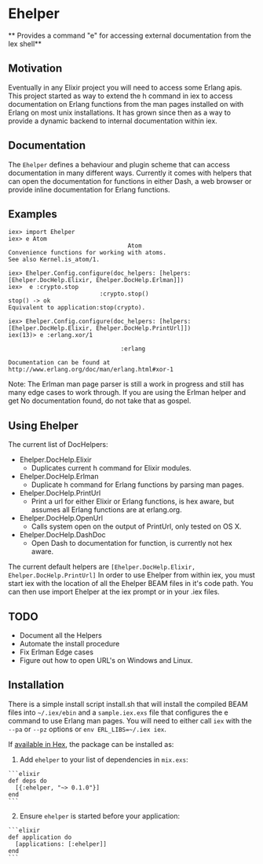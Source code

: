 Ehelper
=============

** Provides a command "e" for accessing external documentation from the Iex shell**

## Motivation

Eventually in any Elixir project you will need to access some Erlang apis.
This project started as way to extend the h command in iex to access
documentation on Erlang functions from the man pages installed on with
Erlang on most unix installations. It has grown since then as a way to
provide a dynamic backend to internal documentation within iex.

## Documentation

The `Ehelper` defines a behaviour and plugin scheme that can
access documentation in many different ways. Currently it comes with
helpers that can open the documentation for functions in either Dash,
a web browser or provide inline documentation for Erlang functions.

## Examples

    iex> import Ehelper
    iex> e Atom
                                      Atom
    Convenience functions for working with atoms.
    See also Kernel.is_atom/1.

    iex> Ehelper.Config.configure(doc_helpers: [helpers: [Ehelper.DocHelp.Elixir, Ehelper.DocHelp.Erlman]])
    iex>  e :crypto.stop
                              :crypto.stop()
    stop() -> ok
    Equivalent to application:stop(crypto).

    iex> Ehelper.Config.configure(doc_helpers: [helpers: [Ehelper.DocHelp.Elixir, Ehelper.DocHelp.PrintUrl]])
    iex(13)> e :erlang.xor/1

                                    :erlang

    Documentation can be found at http://www.erlang.org/doc/man/erlang.html#xor-1

Note: The Erlman man page parser is still a work in progress and still has many edge
cases to work through. If you are using the Erlman helper and get No documentation
found, do not take that as gospel.

## Using Ehelper

The current list of DocHelpers:

  * Ehelper.DocHelp.Elixir
    - Duplicates current h command for Elixir modules.
  * Ehelper.DocHelp.Erlman
    - Duplicate h command for Erlang functions by parsing man pages.
  * Ehelper.DocHelp.PrintUrl
    - Print a url for either Elixir or Erlang functions, is hex aware, but
      assumes all Erlang functions are at erlang.org.
  * Ehelper.DocHelp.OpenUrl
    - Calls system open on the output of PrintUrl, only tested on OS X.
  * Ehelper.DocHelp.DashDoc
    - Open Dash to documentation for function, is currently not hex aware.

The current default helpers are `[Ehelper.DocHelp.Elixir, Ehelper.DocHelp.PrintUrl]`
In order to use Ehelper from within iex, you must start iex with the location of all
the Ehelper BEAM files in it's code path. You can then use import Ehelper at the
iex prompt or in your .iex files.

## TODO

  * Document all the Helpers
  * Automate the install procedure
  * Fix Erlman Edge cases
  * Figure out how to open URL's on Windows and Linux.

## Installation

There is a simple install script install.sh that will install the compiled BEAM
files into `~/.iex/ebin` and a `sample.iex.exs` file that configures the e command
to use Erlang man pages. You will need to either call `iex` with the `--pa` or `--pz`
options or `env ERL_LIBS=~/.iex iex`.

If [available in Hex](https://hex.pm/docs/publish), the package can be installed as:

  1. Add `ehelper` to your list of dependencies in `mix.exs`:

    ```elixir
    def deps do
      [{:ehelper, "~> 0.1.0"}]
    end
    ```

  2. Ensure `ehelper` is started before your application:

    ```elixir
    def application do
      [applications: [:ehelper]]
    end
    ```

